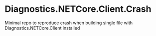 # Diagnostics.NETCore.Client.Crash
Minimal repo to reproduce crash when building single file with Diagnostics.NETCore.Client installed

